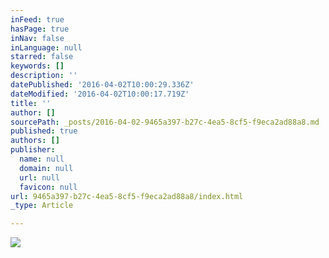 ```yaml
---
inFeed: true
hasPage: true
inNav: false
inLanguage: null
starred: false
keywords: []
description: ''
datePublished: '2016-04-02T10:00:29.336Z'
dateModified: '2016-04-02T10:00:17.719Z'
title: ''
author: []
sourcePath: _posts/2016-04-02-9465a397-b27c-4ea5-8cf5-f9eca2ad88a8.md
published: true
authors: []
publisher:
  name: null
  domain: null
  url: null
  favicon: null
url: 9465a397-b27c-4ea5-8cf5-f9eca2ad88a8/index.html
_type: Article

---
```

![](https://the-grid-user-content.s3-us-west-2.amazonaws.com/6e83b79f-876c-4aed-96ae-28313ddacef4.png)